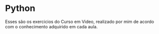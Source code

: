 # Python
Esses são os exercicios do Curso em Video, realizado por mim de acordo com o conhecimento adquirido em cada aula.
